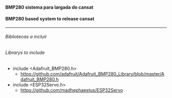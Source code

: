 #### BMP280 sistema para largada do cansat
#### BMP280 based system to release cansat

___
###### Bibliotecas a incluir
###### Librarys to include

- include <Adafruit_BMP280.h>
   - https://github.com/adafruit/Adafruit_BMP280_Library/blob/master/Adafruit_BMP280.h
- include <ESP32Servo.h>
   - https://github.com/madhephaestus/ESP32Servo



